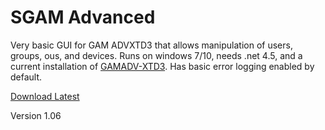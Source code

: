 # SGAM Advanced
Very basic GUI for GAM ADVXTD3 that allows manipulation of users, groups, ous, and devices. Runs on windows 7/10, needs .net 4.5, and a current installation of [GAMADV-XTD3](https://github.com/taers232c/GAMADV-XTD3). Has basic error logging enabled by default.

[Download Latest](https://github.com/RecreationalGarbage/SGAM/releases/download/1.06/SGAM_ADV_1_0_6.zip)

Version 1.06

